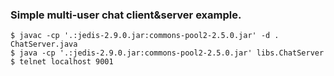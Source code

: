 ### Simple multi-user chat client&server example.

```
$ javac -cp '.:jedis-2.9.0.jar:commons-pool2-2.5.0.jar' -d . ChatServer.java
$ java -cp '.:jedis-2.9.0.jar:commons-pool2-2.5.0.jar' libs.ChatServer
$ telnet localhost 9001
```
